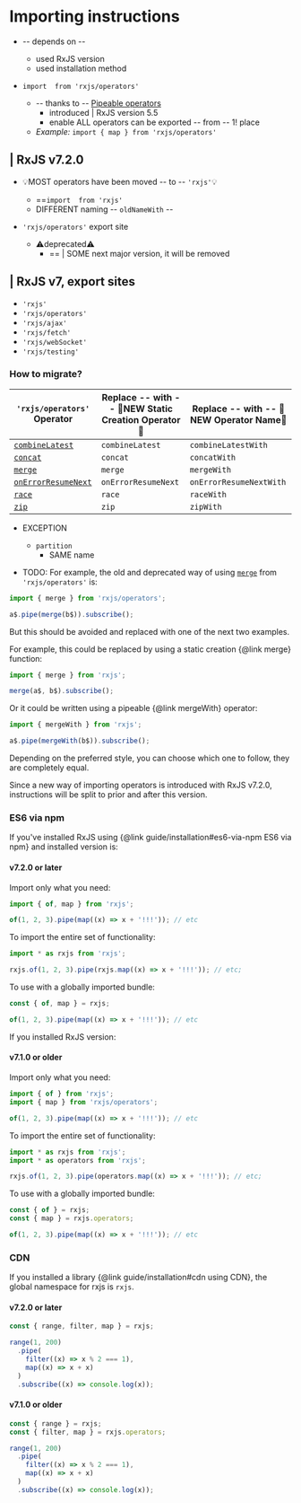 # Importing instructions

* -- depends on --
  * used RxJS version
  * used installation method

* `import  from 'rxjs/operators'`
  * -- thanks to -- [Pipeable operators](https://v6.rxjs.dev/guide/v6/pipeable-operators)
    * introduced | RxJS version 5.5
    * enable ALL operators can be exported -- from -- 1! place
  * _Example:_ `import { map } from 'rxjs/operators'`

## | RxJS v7.2.0

* 💡MOST operators have been moved -- to -- `'rxjs'`💡
  * ==`import  from 'rxjs'`
  * DIFFERENT naming -- `oldNameWith` --

* `'rxjs/operators'` export site
  * ⚠️deprecated⚠️
    * == | SOME next major version, it will be removed

## | RxJS v7, export sites

* `'rxjs'`
* `'rxjs/operators'`
* `'rxjs/ajax'`
* `'rxjs/fetch'`
* `'rxjs/webSocket'`
* `'rxjs/testing'`

### How to migrate?

| `'rxjs/operators'` Operator                             | Replace -- with -- 👀NEW Static Creation Operator👀 | Replace -- with -- 👀NEW Operator Name👀 |
| ------------------------------------------------------- |-----------------------------------------------------|------------------------------------------|
| [`combineLatest`](/api/operators/combineLatest)         | `combineLatest`                                     | `combineLatestWith`                      |
| [`concat`](/api/operators/concat)                       | `concat`                                            | `concatWith`                             |
| [`merge`](/api/operators/merge)                         | `merge`                                             | `mergeWith`                              |
| [`onErrorResumeNext`](/api/operators/onErrorResumeNext) | `onErrorResumeNext`                                 | `onErrorResumeNextWith`                  |
| [`race`](/api/operators/race)                           | `race`                                              | `raceWith`                               |
| [`zip`](/api/operators/zip)                             | `zip`                                               | `zipWith`                                |

* EXCEPTION
  * `partition`
    * SAME name

* TODO:
For example, the old and deprecated way of using [`merge`](/api/operators/merge) from `'rxjs/operators'`
is:

```ts
import { merge } from 'rxjs/operators';

a$.pipe(merge(b$)).subscribe();
```

But this should be avoided and replaced with one of the next two examples.

For example, this could be replaced by using a static creation {@link merge} function:

```ts
import { merge } from 'rxjs';

merge(a$, b$).subscribe();
```

Or it could be written using a pipeable {@link mergeWith} operator:

```ts
import { mergeWith } from 'rxjs';

a$.pipe(mergeWith(b$)).subscribe();
```

Depending on the preferred style, you can choose which one to follow, they are completely equal.

Since a new way of importing operators is introduced with RxJS v7.2.0, instructions will be split to
prior and after this version.

### ES6 via npm

If you've installed RxJS using {@link guide/installation#es6-via-npm ES6 via npm} and installed version
is:

#### v7.2.0 or later

Import only what you need:

```ts
import { of, map } from 'rxjs';

of(1, 2, 3).pipe(map((x) => x + '!!!')); // etc
```

To import the entire set of functionality:

```ts
import * as rxjs from 'rxjs';

rxjs.of(1, 2, 3).pipe(rxjs.map((x) => x + '!!!')); // etc;
```

To use with a globally imported bundle:

```js
const { of, map } = rxjs;

of(1, 2, 3).pipe(map((x) => x + '!!!')); // etc
```

If you installed RxJS version:

#### v7.1.0 or older

Import only what you need:

```ts
import { of } from 'rxjs';
import { map } from 'rxjs/operators';

of(1, 2, 3).pipe(map((x) => x + '!!!')); // etc
```

To import the entire set of functionality:

```ts
import * as rxjs from 'rxjs';
import * as operators from 'rxjs';

rxjs.of(1, 2, 3).pipe(operators.map((x) => x + '!!!')); // etc;
```

To use with a globally imported bundle:

```js
const { of } = rxjs;
const { map } = rxjs.operators;

of(1, 2, 3).pipe(map((x) => x + '!!!')); // etc
```

### CDN

If you installed a library {@link guide/installation#cdn using CDN}, the global namespace for rxjs is
`rxjs`.

#### v7.2.0 or later

```js
const { range, filter, map } = rxjs;

range(1, 200)
  .pipe(
    filter((x) => x % 2 === 1),
    map((x) => x + x)
  )
  .subscribe((x) => console.log(x));
```

#### v7.1.0 or older

```js
const { range } = rxjs;
const { filter, map } = rxjs.operators;

range(1, 200)
  .pipe(
    filter((x) => x % 2 === 1),
    map((x) => x + x)
  )
  .subscribe((x) => console.log(x));
```
